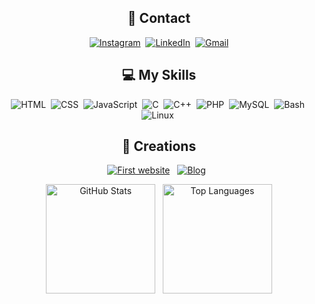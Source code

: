 <div align="center">

## 📱 Contact

<p>
  <a href="https://www.instagram.com/somnath.m41i" target="_blank"><img src="https://skillicons.dev/icons?i=instagram" alt="Instagram"></a>&nbsp;
  <a href="https://www.linkedin.com/in/somnathm41i/" target="_blank"><img src="https://skillicons.dev/icons?i=linkedin" alt="LinkedIn"></a>&nbsp;
  <a href="mailto:somnath.malim46@gmail.com" target="_blank"><img src="https://skillicons.dev/icons?i=gmail" alt="Gmail"></a>
</p>

</div>


<div align="center">

## 💻 My Skills

<p>
  <img src="https://skillicons.dev/icons?i=html" alt="HTML">&nbsp;
  <img src="https://skillicons.dev/icons?i=css" alt="CSS">&nbsp;
  <img src="https://skillicons.dev/icons?i=js" alt="JavaScript">&nbsp;
  <img src="https://skillicons.dev/icons?i=c" alt="C">&nbsp;
  <img src="https://skillicons.dev/icons?i=cpp" alt="C++">&nbsp;
  <img src="https://skillicons.dev/icons?i=php" alt="PHP">&nbsp;
  <img src="https://skillicons.dev/icons?i=mysql" alt="MySQL">&nbsp;
  <img src="https://skillicons.dev/icons?i=bash" alt="Bash">&nbsp;
  <img src="https://skillicons.dev/icons?i=linux" alt="Linux">&nbsp;
</p>

## 📖 Creations

<p>
  <a href="https://somnathmali.000webhostapp.com/" target="_blank"><img src="https://img.shields.io/badge/First%20website-0A0A0A?style=for-the-badge&logo=first%20website&logoColor=red" alt="First website"></a>&nbsp;&nbsp;
  <a href="https://emperorofbattle.blogspot.com/?m=1" target="_blank"><img src="https://img.shields.io/badge/Blog-2962FF?style=for-the-badge&logo=blog&logoColor=white" alt="Blog"></a>&nbsp;&nbsp;
</p>

<p>
  <img height="175" src="https://github-readme-stats.vercel.app/api?username=SomnathM41i&show_icons=true&count_private=true&theme=dark" alt="GitHub Stats">&nbsp;&nbsp;
  <img height="175" src="https://github-readme-stats.vercel.app/api/top-langs/?username=SomnathM41i&layout=compact&theme=dark" alt="Top Languages">
</p>

</div>
